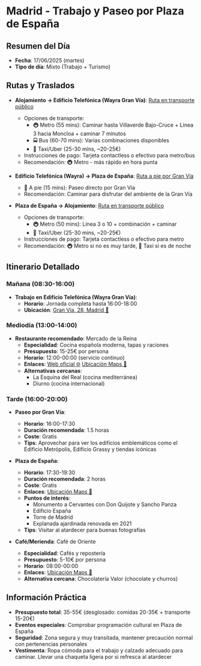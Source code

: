# Madrid - Trabajo y Paseo por Plaza de España

## Resumen del Día
* **Fecha**: 17/06/2025 (martes)
* **Tipo de día**: Mixto (Trabajo + Turismo)

## Rutas y Traslados
* **Alojamiento → Edificio Telefónica (Wayra Gran Vía)**: [Ruta en transporte público](https://www.google.com/maps/dir/?api=1&origin=Miguel%20Solas%204,%20Madrid,%2028036&destination=Gran%20V%C3%ADa,%2028,%20Centro,%2028013%20Madrid&travelmode=transit) 
  * Opciones de transporte: 
    * 🚇 Metro (55 mins): Caminar hasta Villaverde Bajo-Cruce + Línea 3 hacia Moncloa + caminar 7 minutos
    * 🚍 Bus (60-70 mins): Varias combinaciones disponibles
    * 🚕 Taxi/Uber (25-30 mins, ~20-25€)
  * Instrucciones de pago: Tarjeta contactless o efectivo para metro/bus
  * Recomendación: 🚇 Metro - más rápido en hora punta

* **Edificio Telefónica (Wayra) → Plaza de España**: [Ruta a pie por Gran Vía](https://www.google.com/maps/dir/?api=1&origin=Gran%20V%C3%ADa,%2028,%20Centro,%2028013%20Madrid&destination=Plaza%20de%20Espa%C3%B1a,%20Madrid&travelmode=walking) 
  * 🚶 A pie (15 mins): Paseo directo por Gran Vía
  * Recomendación: Caminar para disfrutar del ambiente de la Gran Vía

* **Plaza de España → Alojamiento**: [Ruta en transporte público](https://www.google.com/maps/dir/?api=1&origin=Plaza%20de%20Espa%C3%B1a,%20Madrid&destination=Miguel%20Solas%204,%20Madrid,%2028036&travelmode=transit)
  * Opciones de transporte: 
    * 🚇 Metro (50 mins): Línea 3 o 10 + combinación + caminar
    * 🚕 Taxi/Uber (25-30 mins, ~20-25€)
  * Instrucciones de pago: Tarjeta contactless o efectivo para metro
  * Recomendación: 🚇 Metro si no es muy tarde, 🚕 Taxi si es de noche

## Itinerario Detallado
### Mañana (08:30-16:00)
* **Trabajo en Edificio Telefónica (Wayra Gran Vía)**: 
  * **Horario**: Jornada completa hasta 16:00-18:00
  * **Ubicación**: [Gran Vía, 28, Madrid 📍](https://www.google.com/maps/search/?api=1&query=Gran%20V%C3%ADa,%2028,%20Centro,%2028013%20Madrid)

### Mediodía (13:00-14:00)
* **Restaurante recomendado**: Mercado de la Reina
  * **Especialidad**: Cocina española moderna, tapas y raciones
  * **Presupuesto**: 15-25€ por persona
  * **Horario**: 12:00-00:00 (servicio continuo)
  * **Enlaces**: [Web oficial 🌐](https://mercadodelareina.es/) [Ubicación Maps 📍](https://www.google.com/maps/search/?api=1&query=Mercado+de+la+Reina+Gran+V%C3%ADa+12+Madrid+28013)
  * **Alternativas cercanas**: 
    * La Esquina del Real (cocina mediterránea)
    * Diurno (cocina internacional)

### Tarde (16:00-20:00)
* **Paseo por Gran Vía**: 
  * **Horario**: 16:00-17:30
  * **Duración recomendada**: 1.5 horas
  * **Coste**: Gratis
  * **Tips**: Aprovechar para ver los edificios emblemáticos como el Edificio Metrópolis, Edificio Grassy y tiendas icónicas

* **Plaza de España**: 
  * **Horario**: 17:30-19:30
  * **Duración recomendada**: 2 horas
  * **Coste**: Gratis
  * **Enlaces**: [Ubicación Maps 📍](https://www.google.com/maps/search/?api=1&query=Plaza%20de%20Espa%C3%B1a,%20Madrid)
  * **Puntos de interés**: 
    * Monumento a Cervantes con Don Quijote y Sancho Panza
    * Edificio España
    * Torre de Madrid
    * Explanada ajardinada renovada en 2021
  * **Tips**: Visitar al atardecer para buenas fotografías

* **Café/Merienda**: Café de Oriente
  * **Especialidad**: Cafés y repostería
  * **Presupuesto**: 5-10€ por persona
  * **Horario**: 08:00-00:00
  * **Enlaces**: [Ubicación Maps 📍](https://www.google.com/maps/search/?api=1&query=Caf%C3%A9%20de%20Oriente%20Plaza%20de%20Oriente%202%20Madrid)
  * **Alternativa cercana**: Chocolatería Valor (chocolate y churros)

## Información Práctica
* **Presupuesto total**: 35-55€ (desglosado: comidas 20-35€ + transporte 15-20€)
* **Eventos especiales**: Comprobar programación cultural en Plaza de España
* **Seguridad**: Zona segura y muy transitada, mantener precaución normal con pertenencias personales
* **Vestimenta**: Ropa cómoda para el trabajo y calzado adecuado para caminar. Llevar una chaqueta ligera por si refresca al atardecer
